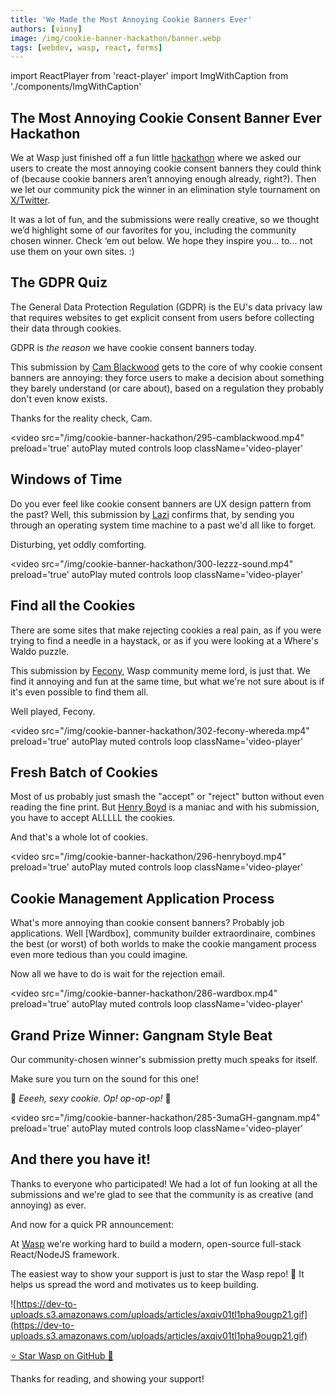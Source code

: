 ```yaml
---
title: 'We Made the Most Annoying Cookie Banners Ever'
authors: [vinny]
image: /img/cookie-banner-hackathon/banner.webp
tags: [webdev, wasp, react, forms]
---
```


import ReactPlayer from 'react-player'
import ImgWithCaption from './components/ImgWithCaption'

## The Most Annoying Cookie Consent Banner Ever Hackathon

We at Wasp just finished off a fun little [hackathon](https://docs.opensaas.sh/blog/2024-10-10-most-annoying-cookie-banner-contest/) where we asked our users to create the most annoying cookie consent banners they could think of (because cookie banners aren’t annoying enough already, right?). Then we let our community pick the winner in an elimination style tournament on [X/Twitter](https://x.com/wasp_lang).

It was a lot of fun, and the submissions were really creative, so we thought we’d highlight some of our favorites for you, including the community chosen winner. Check ‘em out below. We hope they inspire you... to... not use them on your own sites. :)

## The GDPR Quiz

The General Data Protection Regulation (GDPR) is the EU's data privacy law that requires websites to get explicit consent from users before collecting their data through cookies.

GDPR is _the reason_ we have cookie consent banners today.

This submission by [Cam Blackwood](https://www.tiktok.com/@cameronblackwoodcode/) gets to the core of why cookie consent banners are annoying: they force users to make a decision about something they barely understand (or care about), based on a regulation they probably don't even know exists.

Thanks for the reality check, Cam.

<video 
  src="/img/cookie-banner-hackathon/295-camblackwood.mp4" 
  preload='true'
  autoPlay
  muted
  controls
  loop
  className='video-player'
></video>


## Windows of Time

Do you ever feel like cookie consent banners are UX design pattern from the past? Well, this submission by [Lazi](https://github.com/Lezzz) confirms that, by sending you through an operating system time machine to a past we'd all like to forget.

Disturbing, yet oddly comforting.

<video 
  src="/img/cookie-banner-hackathon/300-lezzz-sound.mp4" 
  preload='true'
  autoPlay
  muted
  controls
  loop
  className='video-player'
></video>

## Find all the Cookies

There are some sites that make rejecting cookies a real pain, as if you were trying to find a needle in a haystack, or as if you were looking at a Where's Waldo puzzle.

This submission by [Fecony](https://github.com/fecony), Wasp community meme lord, is just that. We find it annoying and fun at the same time, but what we're not sure about is if it's even possible to find them all.

Well played, Fecony.

<video 
  src="/img/cookie-banner-hackathon/302-fecony-whereda.mp4" 
  preload='true'
  autoPlay
  muted
  controls
  loop
  className='video-player'
></video>

## Fresh Batch of Cookies

Most of us probably just smash the "accept" or "reject" button without even reading the fine print. But [Henry Boyd](https://github.com/henry-boyd) is a maniac and with his submission, you have to accept ALLLLL the cookies.

And that's a whole lot of cookies.

<video 
  src="/img/cookie-banner-hackathon/296-henryboyd.mp4" 
  preload='true'
  autoPlay
  muted
  controls
  loop
  className='video-player'
></video>

## Cookie Management Application Process

What's more annoying than cookie consent banners? Probably job applications. Well [Wardbox], community builder extraordinaire, combines the best (or worst) of both worlds to make the cookie mangament process even more tedious than you could imagine.

Now all we have to do is wait for the rejection email.

<video 
  src="/img/cookie-banner-hackathon/286-wardbox.mp4" 
  preload='true'
  autoPlay
  muted
  controls
  loop
  className='video-player'
></video>

## Grand Prize Winner: Gangnam Style Beat

Our community-chosen winner's submission pretty much speaks for itself. 

Make sure you turn on the sound for this one!

🎤 _Eeeeh, sexy cookie. Op! op-op-op!_ 🎵

<video 
  src="/img/cookie-banner-hackathon/285-3umaGH-gangnam.mp4" 
  preload='true'
  autoPlay
  muted
  controls
  loop
  className='video-player'
></video>

## And there you have it!

Thanks to everyone who participated! We had a lot of fun looking at all the submissions and we're glad to see that the community is as creative (and annoying) as ever.

And now for a quick PR announcement:

At [Wasp](https://wasp.sh/) we're working hard to build a modern, open-source full-stack React/NodeJS framework.

The easiest way to show your support is just to star the Wasp repo! 🐝 It helps us spread the word and motivates us to keep building.

![https://dev-to-uploads.s3.amazonaws.com/uploads/articles/axqiv01tl1pha9ougp21.gif](https://dev-to-uploads.s3.amazonaws.com/uploads/articles/axqiv01tl1pha9ougp21.gif)

<div className="cta">
  <a href="https://github.com/wasp-lang/wasp" target="_blank" rel="noopener noreferrer">
    ⭐️ Star Wasp on GitHub 💪
  </a>
</div>

Thanks for reading, and showing your support!
